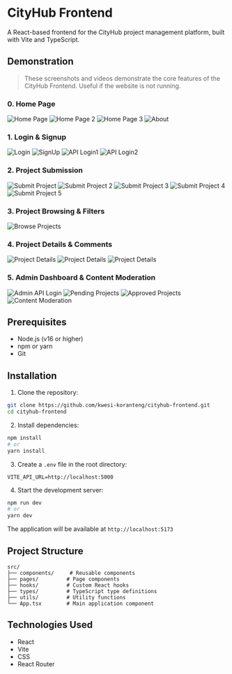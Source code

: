 # CityHub Frontend

A React-based frontend for the CityHub project management platform, built with Vite and TypeScript.

## Demonstration

> These screenshots and videos demonstrate the core features of the CityHub Frontend. Useful if the website is not running.

### 0. Home Page
![Home Page](public/images/Homepage.png)
![Home Page 2](public/images/Homepage2.png)
![Home Page 3](public/images/Homepage3.png)
![About](public/images/About.png)

### 1. Login & Signup
![Login](public/images/Login.png) 
![SignUp](public/images/Signup.png) 
![API Login1](public/images/Login1.png) 
![API Login2](public/images/Login2.png) 

### 2. Project Submission
![Submit Project](public/images/Submit1.png)
![Submit Project 2](public/images/Submit2.png)
![Submit Project 3](public/images/Submit3.png)
![Submit Project 4](public/images/Submit4.png)
![Submit Project 5](public/images/Submit5.png)

### 3. Project Browsing & Filters
![Browse Projects](public/images/Browse1.png)

### 4. Project Details & Comments
![Project Details](public/images/Details1.png)
![Project Details](public/images/Details2.png)
![Project Details](public/images/Details3.png)

### 5. Admin Dashboard & Content Moderation
![Admin API Login](public/images/Admin1.png)
![Pending Projects](public/images/Admin2.png)
![Approved Projects](public/images/Admin3.png)
![Content Moderation](public/images/Admin4.png)



## Prerequisites

- Node.js (v16 or higher)
- npm or yarn
- Git


## Installation

1. Clone the repository:
```bash
git clone https://github.com/kwesi-koranteng/cityhub-frontend.git
cd cityhub-frontend
```

2. Install dependencies:
```bash
npm install
# or
yarn install
```

3. Create a `.env` file in the root directory:
```env
VITE_API_URL=http://localhost:5000
```

4. Start the development server:
```bash
npm run dev
# or
yarn dev
```

The application will be available at `http://localhost:5173`




## Project Structure

```
src/
├── components/     # Reusable components
├── pages/         # Page components
├── hooks/         # Custom React hooks
├── types/         # TypeScript type definitions
├── utils/         # Utility functions
└── App.tsx        # Main application component
```

## Technologies Used

- React
- Vite
- CSS
- React Router


